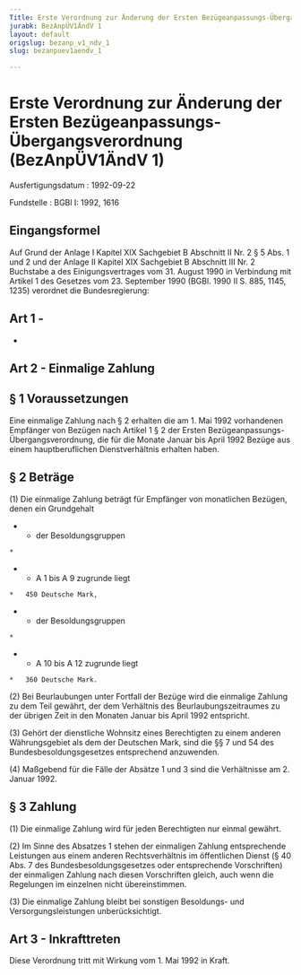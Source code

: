 ```yaml
---
Title: Erste Verordnung zur Änderung der Ersten Bezügeanpassungs-Übergangsverordnung
jurabk: BezAnpÜV1ÄndV 1
layout: default
origslug: bezanp_v1_ndv_1
slug: bezanpuev1aendv_1

---
```


# Erste Verordnung zur Änderung der Ersten Bezügeanpassungs-Übergangsverordnung (BezAnpÜV1ÄndV 1)

Ausfertigungsdatum
:   1992-09-22

Fundstelle
:   BGBl I: 1992, 1616



## Eingangsformel

Auf Grund der Anlage I Kapitel XIX Sachgebiet B Abschnitt II Nr. 2 § 5
Abs. 1 und 2 und der Anlage II Kapitel XIX Sachgebiet B Abschnitt III
Nr. 2 Buchstabe a des Einigungsvertrages vom 31. August 1990 in
Verbindung mit Artikel 1 des Gesetzes vom 23. September 1990 (BGBl.
1990 II S. 885, 1145, 1235) verordnet die Bundesregierung:


## Art 1 -

-


## Art 2 - Einmalige Zahlung



## § 1 Voraussetzungen

Eine einmalige Zahlung nach § 2 erhalten die am 1. Mai 1992
vorhandenen Empfänger von Bezügen nach Artikel 1 § 2 der Ersten
Bezügeanpassungs-Übergangsverordnung, die für die Monate Januar bis
April 1992 Bezüge aus einem hauptberuflichen Dienstverhältnis erhalten
haben.


## § 2 Beträge

(1) Die einmalige Zahlung beträgt für Empfänger von monatlichen
Bezügen, denen ein Grundgehalt

*    *   der Besoldungsgruppen

    *

*    *   A 1 bis A 9 zugrunde liegt

    *   450 Deutsche Mark,


*    *   der Besoldungsgruppen

    *

*    *   A 10 bis A 12 zugrunde liegt

    *   360 Deutsche Mark.




(2) Bei Beurlaubungen unter Fortfall der Bezüge wird die einmalige
Zahlung zu dem Teil gewährt, der dem Verhältnis des
Beurlaubungszeitraumes zu der übrigen Zeit in den Monaten Januar bis
April 1992 entspricht.

(3) Gehört der dienstliche Wohnsitz eines Berechtigten zu einem
anderen Währungsgebiet als dem der Deutschen Mark, sind die §§ 7 und
54 des Bundesbesoldungsgesetzes entsprechend anzuwenden.

(4) Maßgebend für die Fälle der Absätze 1 und 3 sind die Verhältnisse
am 2. Januar 1992.


## § 3 Zahlung

(1) Die einmalige Zahlung wird für jeden Berechtigten nur einmal
gewährt.

(2) Im Sinne des Absatzes 1 stehen der einmaligen Zahlung
entsprechende Leistungen aus einem anderen Rechtsverhältnis im
öffentlichen Dienst (§ 40 Abs. 7 des Bundesbesoldungsgesetzes oder
entsprechende Vorschriften) der einmaligen Zahlung nach diesen
Vorschriften gleich, auch wenn die Regelungen im einzelnen nicht
übereinstimmen.

(3) Die einmalige Zahlung bleibt bei sonstigen Besoldungs- und
Versorgungsleistungen unberücksichtigt.


## Art 3 - Inkrafttreten

Diese Verordnung tritt mit Wirkung vom 1. Mai 1992 in Kraft.

